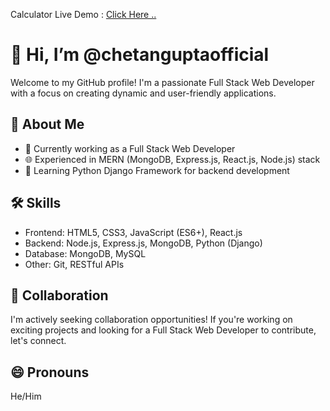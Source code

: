 Calculator Live Demo : [Click Here .. ](mycalc-demo.netlify.app)



# 👋 Hi, I’m @chetanguptaofficial

Welcome to my GitHub profile! I'm a passionate Full Stack Web Developer with a focus on creating dynamic and user-friendly applications.

## 👀 About Me

- 💼 Currently working as a Full Stack Web Developer
- 🌐 Experienced in MERN (MongoDB, Express.js, React.js, Node.js) stack
- 🐍 Learning Python Django Framework for backend development

## 🛠️ Skills

- Frontend: HTML5, CSS3, JavaScript (ES6+), React.js
- Backend: Node.js, Express.js, MongoDB, Python (Django)
- Database: MongoDB, MySQL
- Other: Git, RESTful APIs

## 💬 Collaboration

I'm actively seeking collaboration opportunities! If you're working on exciting projects and looking for a Full Stack Web Developer to contribute, let's connect. 

## 😄 Pronouns

He/Him


